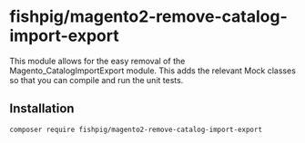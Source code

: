 # fishpig/magento2-remove-catalog-import-export

This module allows for the easy removal of the Magento_CatalogImportExport module. This adds the relevant Mock classes so that you can compile and run the unit tests.

## Installation
    composer require fishpig/magento2-remove-catalog-import-export
